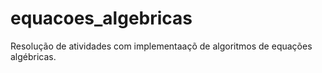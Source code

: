 # equacoes_algebricas
  Resolução de atividades com implementaaçõ de algoritmos de equações algébricas.
